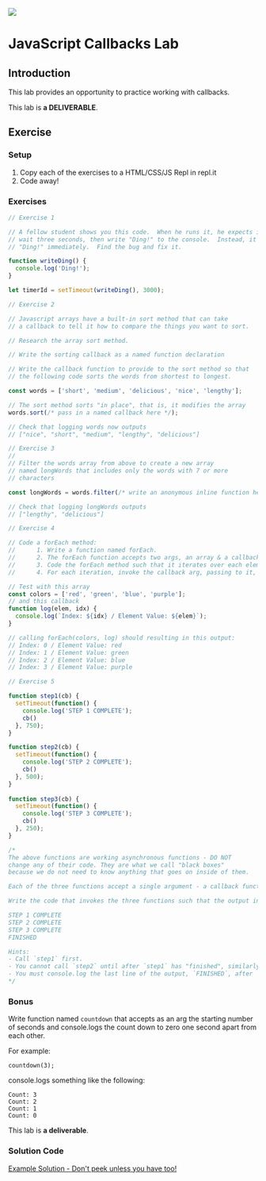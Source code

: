 ![](https://i.imgur.com/Lx8fen4.png)

# JavaScript Callbacks Lab

## Introduction

This lab provides an opportunity to practice working with callbacks.

This lab is **a DELIVERABLE**.

## Exercise

### Setup

1. Copy each of the exercises to a HTML/CSS/JS Repl in repl.it
3. Code away!

### Exercises

```js
// Exercise 1

// A fellow student shows you this code.  When he runs it, he expects it to
// wait three seconds, then write "Ding!" to the console.  Instead, it writes
// "Ding!" immediately.  Find the bug and fix it.

function writeDing() {
  console.log('Ding!');
}

let timerId = setTimeout(writeDing(), 3000);
```

```js
// Exercise 2

// Javascript arrays have a built-in sort method that can take
// a callback to tell it how to compare the things you want to sort.

// Research the array sort method.

// Write the sorting callback as a named function declaration

// Write the callback function to provide to the sort method so that
// the following code sorts the words from shortest to longest.

const words = ['short', 'medium', 'delicious', 'nice', 'lengthy'];

// The sort method sorts "in place", that is, it modifies the array
words.sort(/* pass in a named callback here */);

// Check that logging words now outputs
// ["nice", "short", "medium", "lengthy", "delicious"]
```

```js
// Exercise 3
//
// Filter the words array from above to create a new array
// named longWords that includes only the words with 7 or more
// characters

const longWords = words.filter(/* write an anonymous inline function here */);

// Check that logging longWords outputs
// ["lengthy", "delicious"]
```

```js
// Exercise 4

// Code a forEach method:
// 		1. Write a function named forEach.
//		2. The forEach function accepts two args, an array & a callback.
//		3. Code the forEach method such that it iterates over each element in the array arg (use a for loop).
//		4. For each iteration, invoke the callback arg, passing to it, the element and the index of the element.

// Test with this array
const colors = ['red', 'green', 'blue', 'purple'];
// and this callback
function log(elem, idx) {
  console.log(`Index: ${idx} / Element Value: ${elem}`);
}

// calling forEach(colors, log) should resulting in this output:
// Index: 0 / Element Value: red
// Index: 1 / Element Value: green
// Index: 2 / Element Value: blue
// Index: 3 / Element Value: purple
```

```js
// Exercise 5

function step1(cb) {
  setTimeout(function() {
    console.log('STEP 1 COMPLETE');
    cb()
  }, 750);
}

function step2(cb) {
  setTimeout(function() {
    console.log('STEP 2 COMPLETE');
    cb()
  }, 500);
}
	
function step3(cb) {
  setTimeout(function() {
    console.log('STEP 3 COMPLETE');
    cb()
  }, 250);
}

/*
The above functions are working asynchronous functions - DO NOT
change any of their code. They are what we call "black boxes"
because we do not need to know anything that goes on inside of them.

Each of the three functions accept a single argument - a callback function.

Write the code that invokes the three functions such that the output in the console will be:

STEP 1 COMPLETE
STEP 2 COMPLETE
STEP 3 COMPLETE
FINISHED

Hints: 
- Call `step1` first.
- You cannot call `step2` until after `step1` has "finished", similarly, you cannot call `step3` until `step2` has "finished".
- You must console.log the last line of the output, `FINISHED`, after `step3` has "finished".
*/
```

### Bonus

Write function named `countdown` that accepts as an arg the starting number of seconds and console.logs the count down to zero one second apart from each other.

For example:

`countdown(3);`

console.logs something like the following:

```
Count: 3
Count: 2
Count: 1
Count: 0
```

This lab is **a deliverable**.

### Solution Code

[Example Solution - Don't peek unless you have too!](https://repl.it/@jim_clark/Callback-Functions-Solution)

